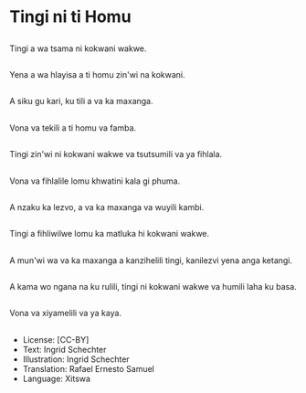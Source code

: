 # Tingi ni ti Homu

##
Tingi a wa tsama ni
kokwani wakwe.


##
Yena a wa hlayisa a ti
homu zin'wi na
kokwani.


##
A siku gu kari, ku tili a
va ka maxanga.


##
Vona va tekili a ti homu
va famba.


##
Tingi zin'wi ni kokwani
wakwe va tsutsumili va
ya fihlala.


##
Vona va fihlalile lomu
khwatini kala gi phuma.


##
A nzaku ka lezvo, a va
ka maxanga va wuyili
kambi.


##
Tingi a fihliwilwe lomu
ka matluka hi kokwani
wakwe.


##
A mun'wi wa va ka
maxanga a kanzihelili
tingi, kanilezvi yena
anga ketangi.


##
A kama wo ngana na ku
rulili, tingi ni kokwani
wakwe va humili laha
ku basa.


##
Vona va xiyamelili va ya
kaya.


##
* License: [CC-BY]
* Text: Ingrid Schechter
* Illustration: Ingrid Schechter
* Translation: Rafael Ernesto Samuel
* Language: Xitswa

